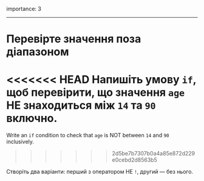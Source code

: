 importance: 3

---

# Перевірте значення поза діапазоном

<<<<<<< HEAD
Напишіть умову `if`, щоб перевірити, що значення `age` НЕ знаходиться між `14` та `90` включно.
=======
Write an `if` condition to check that `age` is NOT between `14` and `90` inclusively.
>>>>>>> 2d5be7b7307b0a4a85e872d229e0cebd2d8563b5

Створіть два варіанти: перший з оператором НЕ `!`, другий — без нього.
